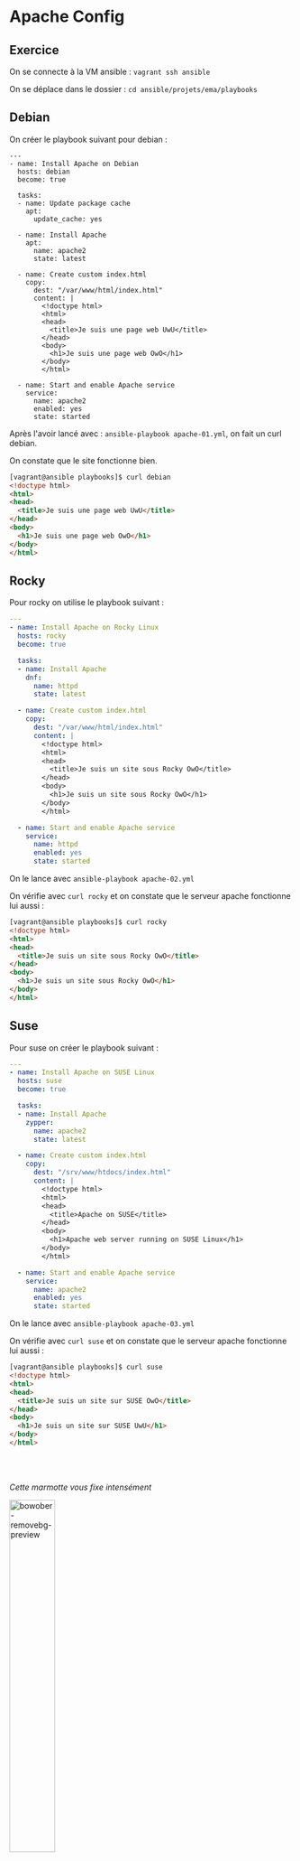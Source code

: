 # Apache Config

## Exercice

On se connecte à la VM ansible : ```vagrant ssh ansible```

On se déplace dans le dossier : ```cd ansible/projets/ema/playbooks```

## Debian

On créer le playbook suivant pour debian : 

```
---
- name: Install Apache on Debian
  hosts: debian
  become: true

  tasks:
  - name: Update package cache
    apt:
      update_cache: yes

  - name: Install Apache
    apt:
      name: apache2
      state: latest

  - name: Create custom index.html
    copy:
      dest: "/var/www/html/index.html"
      content: |
        <!doctype html>
        <html>
        <head>
          <title>Je suis une page web UwU</title>
        </head>
        <body>
          <h1>Je suis une page web OwO</h1>
        </body>
        </html>

  - name: Start and enable Apache service
    service:
      name: apache2
      enabled: yes
      state: started
```

Après l'avoir lancé avec : ```ansible-playbook apache-01.yml```, on fait un curl debian.

On constate que le site fonctionne bien.

```html
[vagrant@ansible playbooks]$ curl debian
<!doctype html>
<html>
<head>
  <title>Je suis une page web UwU</title>
</head>
<body>
  <h1>Je suis une page web OwO</h1>
</body>
</html>
```
## Rocky

Pour rocky on utilise le playbook suivant :

```yaml
---
- name: Install Apache on Rocky Linux
  hosts: rocky
  become: true

  tasks:
  - name: Install Apache
    dnf:
      name: httpd
      state: latest

  - name: Create custom index.html
    copy:
      dest: "/var/www/html/index.html"
      content: |
        <!doctype html>
        <html>
        <head>
          <title>Je suis un site sous Rocky OwO</title>
        </head>
        <body>
          <h1>Je suis un site sous Rocky OwO</h1>
        </body>
        </html>

  - name: Start and enable Apache service
    service:
      name: httpd
      enabled: yes
      state: started
```

On le lance avec ```ansible-playbook apache-02.yml```

On vérifie avec  ```curl rocky``` et on constate que le serveur apache fonctionne lui aussi :

```html
[vagrant@ansible playbooks]$ curl rocky
<!doctype html>
<html>
<head>
  <title>Je suis un site sous Rocky OwO</title>
</head>
<body>
  <h1>Je suis un site sous Rocky OwO</h1>
</body>
</html>
```

## Suse

Pour suse on créer le playbook suivant : 

```yaml
---
- name: Install Apache on SUSE Linux
  hosts: suse
  become: true

  tasks:
  - name: Install Apache
    zypper:
      name: apache2
      state: latest

  - name: Create custom index.html
    copy:
      dest: "/srv/www/htdocs/index.html"
      content: |
        <!doctype html>
        <html>
        <head>
          <title>Apache on SUSE</title>
        </head>
        <body>
          <h1>Apache web server running on SUSE Linux</h1>
        </body>
        </html>

  - name: Start and enable Apache service
    service:
      name: apache2
      enabled: yes
      state: started
```

On le lance avec ```ansible-playbook apache-03.yml```

On vérifie avec  ```curl suse``` et on constate que le serveur apache fonctionne lui aussi :

```html
[vagrant@ansible playbooks]$ curl suse
<!doctype html>
<html>
<head>
  <title>Je suis un site sur SUSE OwO</title>
</head>
<body>
  <h1>Je suis un site sur SUSE UwU</h1>
</body>
</html>
```
<br>
<br>

*Cette marmotte vous fixe intensément*

<img src="https://github.com/user-attachments/assets/442e192e-a1a0-479b-993c-8249636a8a5c" alt="bowober-removebg-preview" width="40%" height="auto">
